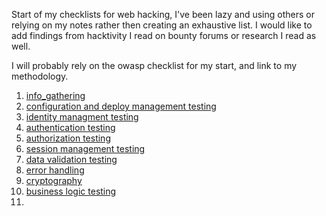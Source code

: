 Start of my checklists for web hacking, I've been lazy and using others or relying on my notes rather then creating an exhaustive list. I would like to add findings from hacktivity I read on bounty forums or research I read as well. 

I will probably rely on the owasp checklist for my start, and link to my methodology. 

1. [info_gathering](info_gathering.md)
2. [configuration and deploy management testing](configuration_and_deploy_management_testing)
3. [identity managment testing](identity_management_testing)
4. [authentication testing](authentication_testing)
5. [authorization testing](authorization_testing)
6. [session management testing](session_management_testing)
7. [data validation testing](data_validation_testing)
8. [error handling](error_handling)
9. [cryptography](cryptography)
10. [business logic testing](business_logic_testing)
11. 
